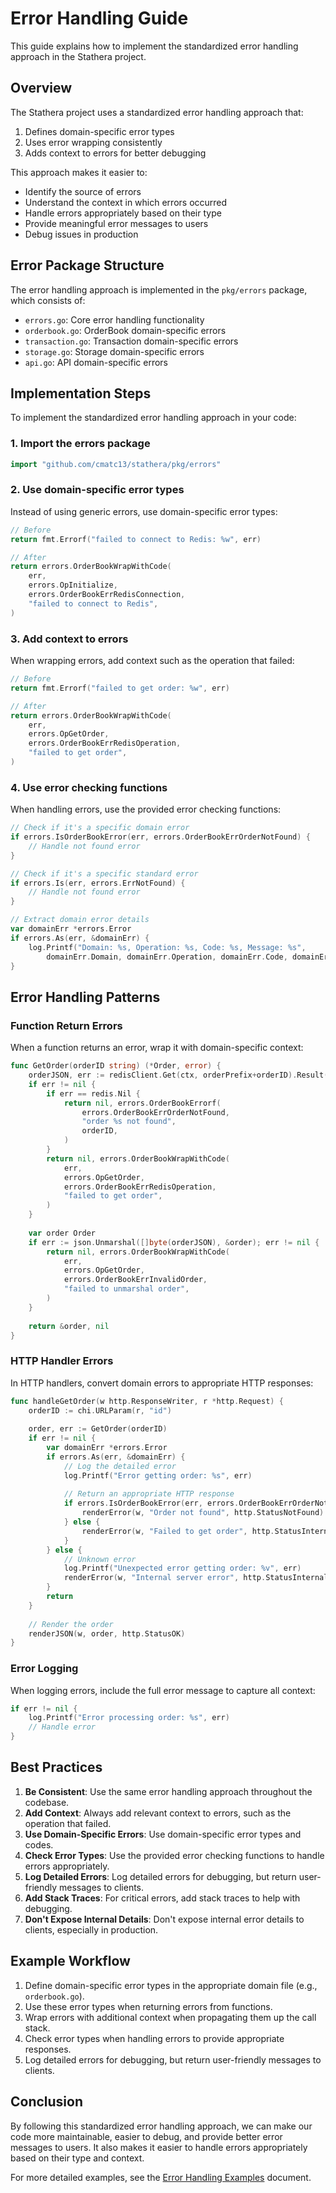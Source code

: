 # Error Handling Guide

This guide explains how to implement the standardized error handling approach in the Stathera project.

## Overview

The Stathera project uses a standardized error handling approach that:

1. Defines domain-specific error types
2. Uses error wrapping consistently
3. Adds context to errors for better debugging

This approach makes it easier to:

- Identify the source of errors
- Understand the context in which errors occurred
- Handle errors appropriately based on their type
- Provide meaningful error messages to users
- Debug issues in production

## Error Package Structure

The error handling approach is implemented in the `pkg/errors` package, which consists of:

- `errors.go`: Core error handling functionality
- `orderbook.go`: OrderBook domain-specific errors
- `transaction.go`: Transaction domain-specific errors
- `storage.go`: Storage domain-specific errors
- `api.go`: API domain-specific errors

## Implementation Steps

To implement the standardized error handling approach in your code:

### 1. Import the errors package

```go
import "github.com/cmatc13/stathera/pkg/errors"
```

### 2. Use domain-specific error types

Instead of using generic errors, use domain-specific error types:

```go
// Before
return fmt.Errorf("failed to connect to Redis: %w", err)

// After
return errors.OrderBookWrapWithCode(
    err,
    errors.OpInitialize,
    errors.OrderBookErrRedisConnection,
    "failed to connect to Redis",
)
```

### 3. Add context to errors

When wrapping errors, add context such as the operation that failed:

```go
// Before
return fmt.Errorf("failed to get order: %w", err)

// After
return errors.OrderBookWrapWithCode(
    err,
    errors.OpGetOrder,
    errors.OrderBookErrRedisOperation,
    "failed to get order",
)
```

### 4. Use error checking functions

When handling errors, use the provided error checking functions:

```go
// Check if it's a specific domain error
if errors.IsOrderBookError(err, errors.OrderBookErrOrderNotFound) {
    // Handle not found error
}

// Check if it's a specific standard error
if errors.Is(err, errors.ErrNotFound) {
    // Handle not found error
}

// Extract domain error details
var domainErr *errors.Error
if errors.As(err, &domainErr) {
    log.Printf("Domain: %s, Operation: %s, Code: %s, Message: %s",
        domainErr.Domain, domainErr.Operation, domainErr.Code, domainErr.Message)
}
```

## Error Handling Patterns

### Function Return Errors

When a function returns an error, wrap it with domain-specific context:

```go
func GetOrder(orderID string) (*Order, error) {
    orderJSON, err := redisClient.Get(ctx, orderPrefix+orderID).Result()
    if err != nil {
        if err == redis.Nil {
            return nil, errors.OrderBookErrorf(
                errors.OrderBookErrOrderNotFound,
                "order %s not found",
                orderID,
            )
        }
        return nil, errors.OrderBookWrapWithCode(
            err,
            errors.OpGetOrder,
            errors.OrderBookErrRedisOperation,
            "failed to get order",
        )
    }
    
    var order Order
    if err := json.Unmarshal([]byte(orderJSON), &order); err != nil {
        return nil, errors.OrderBookWrapWithCode(
            err,
            errors.OpGetOrder,
            errors.OrderBookErrInvalidOrder,
            "failed to unmarshal order",
        )
    }
    
    return &order, nil
}
```

### HTTP Handler Errors

In HTTP handlers, convert domain errors to appropriate HTTP responses:

```go
func handleGetOrder(w http.ResponseWriter, r *http.Request) {
    orderID := chi.URLParam(r, "id")
    
    order, err := GetOrder(orderID)
    if err != nil {
        var domainErr *errors.Error
        if errors.As(err, &domainErr) {
            // Log the detailed error
            log.Printf("Error getting order: %s", err)
            
            // Return an appropriate HTTP response
            if errors.IsOrderBookError(err, errors.OrderBookErrOrderNotFound) {
                renderError(w, "Order not found", http.StatusNotFound)
            } else {
                renderError(w, "Failed to get order", http.StatusInternalServerError)
            }
        } else {
            // Unknown error
            log.Printf("Unexpected error getting order: %v", err)
            renderError(w, "Internal server error", http.StatusInternalServerError)
        }
        return
    }
    
    // Render the order
    renderJSON(w, order, http.StatusOK)
}
```

### Error Logging

When logging errors, include the full error message to capture all context:

```go
if err != nil {
    log.Printf("Error processing order: %s", err)
    // Handle error
}
```

## Best Practices

1. **Be Consistent**: Use the same error handling approach throughout the codebase.
2. **Add Context**: Always add relevant context to errors, such as the operation that failed.
3. **Use Domain-Specific Errors**: Use domain-specific error types and codes.
4. **Check Error Types**: Use the provided error checking functions to handle errors appropriately.
5. **Log Detailed Errors**: Log detailed errors for debugging, but return user-friendly messages to clients.
6. **Add Stack Traces**: For critical errors, add stack traces to help with debugging.
7. **Don't Expose Internal Details**: Don't expose internal error details to clients, especially in production.

## Example Workflow

1. Define domain-specific error types in the appropriate domain file (e.g., `orderbook.go`).
2. Use these error types when returning errors from functions.
3. Wrap errors with additional context when propagating them up the call stack.
4. Check error types when handling errors to provide appropriate responses.
5. Log detailed errors for debugging, but return user-friendly messages to clients.

## Conclusion

By following this standardized error handling approach, we can make our code more maintainable, easier to debug, and provide better error messages to users. It also makes it easier to handle errors appropriately based on their type and context.

For more detailed examples, see the [Error Handling Examples](error-handling-examples.md) document.
